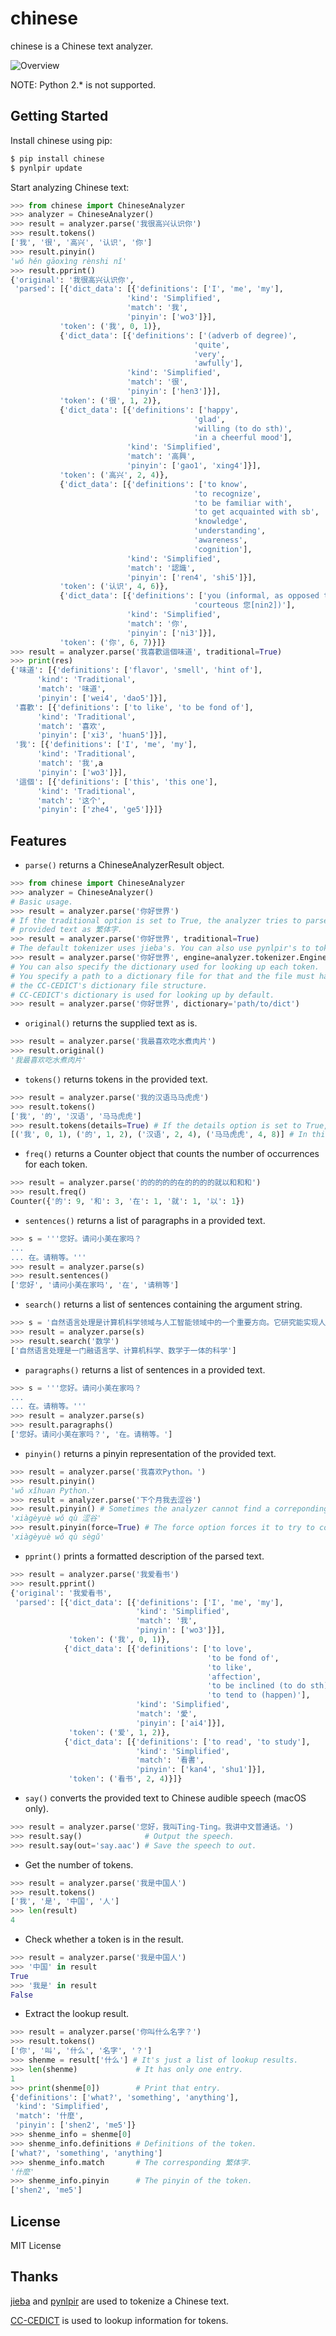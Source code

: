 # chinese

chinese is a Chinese text analyzer.

![Overview](https://github.com/morinokami/chinese/blob/master/docs/overview.png?raw=true)

NOTE: Python 2.* is not supported.

## Getting Started

Install chinese using pip:

```sh
$ pip install chinese
$ pynlpir update
```

Start analyzing Chinese text:

```py
>>> from chinese import ChineseAnalyzer
>>> analyzer = ChineseAnalyzer()
>>> result = analyzer.parse('我很高兴认识你')
>>> result.tokens()
['我', '很', '高兴', '认识', '你']
>>> result.pinyin()
'wǒ hěn gāoxìng rènshi nǐ'
>>> result.pprint()
{'original': '我很高兴认识你',
 'parsed': [{'dict_data': [{'definitions': ['I', 'me', 'my'],
                          'kind': 'Simplified',
                          'match': '我',
                          'pinyin': ['wo3']}],
           'token': ('我', 0, 1)},
           {'dict_data': [{'definitions': ['(adverb of degree)',
                                         'quite',
                                         'very',
                                         'awfully'],
                          'kind': 'Simplified',
                          'match': '很',
                          'pinyin': ['hen3']}],
           'token': ('很', 1, 2)},
           {'dict_data': [{'definitions': ['happy',
                                         'glad',
                                         'willing (to do sth)',
                                         'in a cheerful mood'],
                          'kind': 'Simplified',
                          'match': '高興',
                          'pinyin': ['gao1', 'xing4']}],
           'token': ('高兴', 2, 4)},
           {'dict_data': [{'definitions': ['to know',
                                         'to recognize',
                                         'to be familiar with',
                                         'to get acquainted with sb',
                                         'knowledge',
                                         'understanding',
                                         'awareness',
                                         'cognition'],
                          'kind': 'Simplified',
                          'match': '認識',
                          'pinyin': ['ren4', 'shi5']}],
           'token': ('认识', 4, 6)},
           {'dict_data': [{'definitions': ['you (informal, as opposed to '
                                         'courteous 您[nin2])'],
                          'kind': 'Simplified',
                          'match': '你',
                          'pinyin': ['ni3']}],
           'token': ('你', 6, 7)}]}
>>> result = analyzer.parse('我喜歡這個味道', traditional=True)
>>> print(res)
{'味道': [{'definitions': ['flavor', 'smell', 'hint of'],
      'kind': 'Traditional',
      'match': '味道',
      'pinyin': ['wei4', 'dao5']}],
 '喜歡': [{'definitions': ['to like', 'to be fond of'],
      'kind': 'Traditional',
      'match': '喜欢',
      'pinyin': ['xi3', 'huan5']}],
 '我': [{'definitions': ['I', 'me', 'my'],
      'kind': 'Traditional',
      'match': '我',a
      'pinyin': ['wo3']}],
 '這個': [{'definitions': ['this', 'this one'],
      'kind': 'Traditional',
      'match': '这个',
      'pinyin': ['zhe4', 'ge5']}]}
```

## Features

* `parse()` returns a ChineseAnalyzerResult object.

```py
>>> from chinese import ChineseAnalyzer
>>> analyzer = ChineseAnalyzer()
# Basic usage.
>>> result = analyzer.parse('你好世界')
# If the traditional option is set to True, the analyzer tries to parse the
# provided text as 繁体字.
>>> result = analyzer.parse('你好世界', traditional=True)
# The default tokenizer uses jieba's. You can also use pynlpir's to tokenize.
>>> result = analyzer.parse('你好世界', engine=analyzer.tokenizer.Engine.pynlpir)
# You can also specify the dictionary used for looking up each token.
# You specify a path to a dictionary file for that and the file must have
# the CC-CEDICT's dictionary file structure.
# CC-CEDICT's dictionary is used for looking up by default.
>>> result = analyzer.parse('你好世界', dictionary='path/to/dict')
```

* `original()` returns the supplied text as is.

```py
>>> result = analyzer.parse('我最喜欢吃水煮肉片')
>>> result.original()
'我最喜欢吃水煮肉片'
```

* `tokens()` returns tokens in the provided text.

```py
>>> result = analyzer.parse('我的汉语马马虎虎')
>>> result.tokens()
['我', '的', '汉语', '马马虎虎']
>>> result.tokens(details=True) # If the details option is set to True, additional information is also attached.
[('我', 0, 1), ('的', 1, 2), ('汉语', 2, 4), ('马马虎虎', 4, 8)] # In this case, the positions of tokens are included. 
```

* `freq()` returns a Counter object that counts the number of occurrences for each token.

```py
>>> result = analyzer.parse('的的的的的在的的的的就以和和和')
>>> result.freq()
Counter({'的': 9, '和': 3, '在': 1, '就': 1, '以': 1})
```

* `sentences()` returns a list of paragraphs in a provided text.

```py
>>> s = '''您好。请问小美在家吗？
...
... 在。请稍等。'''
>>> result = analyzer.parse(s)
>>> result.sentences()
['您好', '请问小美在家吗', '在', '请稍等']
```

* `search()` returns a list of sentences containing the argument string.

```py
>>> s = '自然语言处理是计算机科学领域与人工智能领域中的一个重要方向。它研究能实现人与计算机之间用自然语言进行有效通信的各种理论和方法。自然语言处理是一门融语言学、计算机科学、数学于一体的科学。因此，这一领域的研究将涉及自然语言，即人们日常使用的语言，所以它与语言学的研究有着密切的联系，但又有重要的区别。自然语言处理并不是一般地研究自然语言，而在于研制能有效地实现自然语言通信的计算机系统，特别是其中的软件系统。因而它是计算机科学的一部分。'
>>> result = analyzer.parse(s)
>>> result.search('数学')
['自然语言处理是一门融语言学、计算机科学、数学于一体的科学']
```

* `paragraphs()` returns a list of sentences in a provided text.

```py
>>> s = '''您好。请问小美在家吗？
...
... 在。请稍等。'''
>>> result = analyzer.parse(s)
>>> result.paragraphs()
['您好。请问小美在家吗？', '在。请稍等。']
```

* `pinyin()` returns a pinyin representation of the provided text.

```py
>>> result = analyzer.parse('我喜欢Python。')
>>> result.pinyin()
'wǒ xǐhuan Python.'
>>> result = analyzer.parse('下个月我去涩谷')
>>> result.pinyin() # Sometimes the analyzer cannot find a correponding pinyin.
'xiàgèyuè wǒ qù 涩谷'
>>> result.pinyin(force=True) # The force option forces it to try to convert an unknown word to pinyin.
'xiàgèyuè wǒ qù sègǔ'
```

* `pprint()` prints a formatted description of the parsed text.

```py
>>> result = analyzer.parse('我爱看书')
>>> result.pprint()
{'original': '我爱看书',
 'parsed': [{'dict_data': [{'definitions': ['I', 'me', 'my'],
                            'kind': 'Simplified',
                            'match': '我',
                            'pinyin': ['wo3']}],
             'token': ('我', 0, 1)},
            {'dict_data': [{'definitions': ['to love',
                                            'to be fond of',
                                            'to like',
                                            'affection',
                                            'to be inclined (to do sth)',
                                            'to tend to (happen)'],
                            'kind': 'Simplified',
                            'match': '愛',
                            'pinyin': ['ai4']}],
             'token': ('爱', 1, 2)},
            {'dict_data': [{'definitions': ['to read', 'to study'],
                            'kind': 'Simplified',
                            'match': '看書',
                            'pinyin': ['kan4', 'shu1']}],
             'token': ('看书', 2, 4)}]}
```

* `say()` converts the provided text to Chinese audible speech (macOS only).

```py
>>> result = analyzer.parse('您好，我叫Ting-Ting。我讲中文普通话。')
>>> result.say()              # Output the speech.
>>> result.say(out='say.aac') # Save the speech to out.
```

* Get the number of tokens.

```py
>>> result = analyzer.parse('我是中国人')
>>> result.tokens()
['我', '是', '中国', '人']
>>> len(result)
4
```

* Check whether a token is in the result.

```py
>>> result = analyzer.parse('我是中国人')
>>> '中国' in result
True
>>> '我是' in result
False
```

* Extract the lookup result.

```py
>>> result = analyzer.parse('你叫什么名字？')
>>> result.tokens()
['你', '叫', '什么', '名字', '？']
>>> shenme = result['什么'] # It's just a list of lookup results.
>>> len(shenme)             # It has only one entry.
1
>>> print(shenme[0])        # Print that entry.
{'definitions': ['what?', 'something', 'anything'],
 'kind': 'Simplified',
 'match': '什麼',
 'pinyin': ['shen2', 'me5']}
>>> shenme_info = shenme[0]
>>> shenme_info.definitions # Definitions of the token.
['what?', 'something', 'anything']
>>> shenme_info.match       # The corresponding 繁体字.
'什麼'
>>> shenme_info.pinyin      # The pinyin of the token.
['shen2', 'me5']
```

## License
MIT License

## Thanks
[jieba](https://github.com/fxsjy/jieba) and [pynlpir](https://github.com/tsroten/pynlpir) are used to tokenize a Chinese text.

[CC-CEDICT](https://www.mdbg.net/chinese/dictionary?page=cc-cedict) is used to lookup information for tokens.
